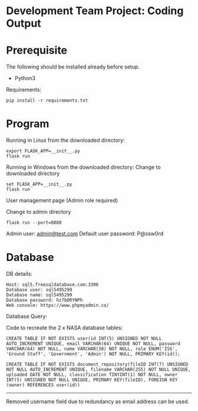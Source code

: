 # Development Team Project: Coding Output

# Prerequisite

The following should be installed already before setup.
- Python3

Requirements:
```
pip install -r requirements.txt
```
# Program

Running in Linux from the downloaded directory:
```
export FLASK_APP=__init__.py
flask run
```

Running in Windows from the downloaded directory:
Change to downloaded directory
```
set FLASK_APP=__init__.py
flask run
```
User management page (Admin role required)

Change to admin directory
```
flask run --port=8888
```
Admin user: admin@test.com
Default user password: P@ssw0rd

# Database

DB details:
```
Host: sql5.freesqldatabase.com:3306
Database user: sql5495299
Database name: sql5495299
Database password: hz7bDRYNPh
Web console: https://www.phpmyadmin.co/
```

Database Query:

Code to recreate the 2 x NASA database tables:
```
CREATE TABLE IF NOT EXISTS user(id INT(5) UNSIGNED NOT NULL AUTO_INCREMENT UNIQUE, email VARCHAR(64) UNIQUE NOT NULL, password VARCHAR(64) NOT NULL, name VARCHAR(30) NOT NULL, role ENUM('ISS', 'Ground Staff', 'Government', 'Admin') NOT NULL, PRIMARY KEY(id));

CREATE TABLE IF NOT EXISTS document_repository(fileID INT(7) UNSIGNED NOT NULL AUTO_INCREMENT UNIQUE, filename VARCHAR(255) NOT NULL UNIQUE, uploaded DATE NOT NULL, classification TINYINT(1) NOT NULL, owner INT(5) UNSIGNED NOT NULL UNIQUE, PRIMARY KEY(fileID), FOREIGN KEY (owner) REFERENCES user(id))
```
***
Removed username field due to redundancy as email address can be used.
